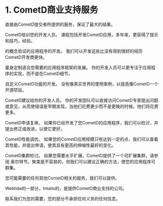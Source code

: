 # 1. CometD商业支持服务
直接由CometD提交者所提供的服务，保证了最大的结果。

CometD培训您的开发人员。
课程包括开发CometD应用，多年来，更获得了提示和技巧，经验。

的概念验证的应用程序的开发。
我们可以开发这些比没有得到很好的经历CometD开发商更快。

量身定制适合您需要的应用程序框架的发展。
你的开发人员可以更专注于应用程序的实现，而不是在CometD细节。

自定义CometD功能的开发。
没有像真实世界的使用案例，以提高像CometD一个开源项目。

CometD建议给你的开发人员。
你的开发团队可以直接访问CometD专家提出问题或意见，从而使错误是早期发现，当他们花费更少而不是更晚的时候，他们将花费更多。

CometD申请复审。
如果你已经开发了您CometD的应用程序，我们可以检讨，并提出修正或改进，以使它更好。

CometD性能调优。
如果您的CometD应用规模只有达到一定的点，我们可以查看其性能，并提出申请，使其具有更高的伸缩性最好的变化。

CometD集群检讨。
如果您需要水平扩展，CometD提供了一个可扩展集群，请参阅 奥尔特节。聚类是不容易的，但我们可以建议正确的方法，使您的应用程序可群集。

您可能需要的任何其他CometD相关的服务，我们可以提供。

Webtide的一部分，Intalio的，是提供CometD商业支持的公司。

联系我们为您的需要，您的部分不承担任何义务的任何信息。
